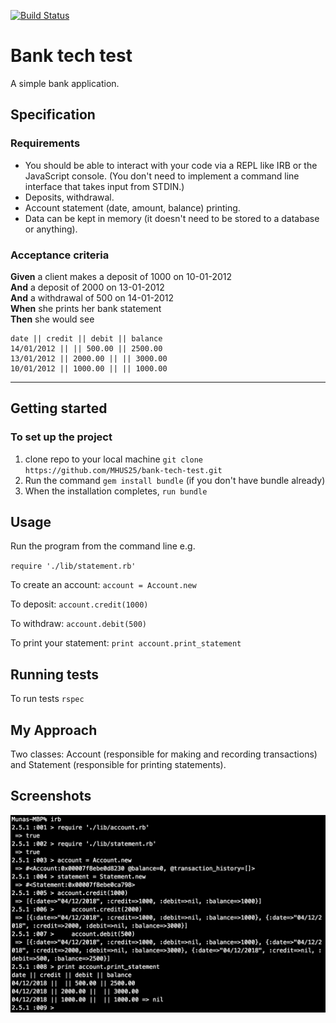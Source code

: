 [![Build Status](https://travis-ci.org/MHUS25/bank-tech-test.svg?branch=master)](https://travis-ci.org/MHUS25/bank-tech-test)

# Bank tech test

A simple bank application.

## Specification

### Requirements

* You should be able to interact with your code via a REPL like IRB or the JavaScript console.  (You don't need to implement a command line interface that takes input from STDIN.)
* Deposits, withdrawal.
* Account statement (date, amount, balance) printing.
* Data can be kept in memory (it doesn't need to be stored to a database or anything).

### Acceptance criteria

**Given** a client makes a deposit of 1000 on 10-01-2012  
**And** a deposit of 2000 on 13-01-2012  
**And** a withdrawal of 500 on 14-01-2012  
**When** she prints her bank statement  
**Then** she would see

```
date || credit || debit || balance
14/01/2012 || || 500.00 || 2500.00
13/01/2012 || 2000.00 || || 3000.00
10/01/2012 || 1000.00 || || 1000.00
```
____________________________________________________________________________________________________________________
## Getting started

### To set up the project

1. clone repo to your local machine `git clone https://github.com/MHUS25/bank-tech-test.git`
2. Run the command `gem install bundle` (if you don't have bundle already)
3. When the installation completes, `run bundle`

## Usage

Run the program from the command line e.g.

`require './lib/statement.rb'`

To create an account:
`account = Account.new`

To deposit:
`account.credit(1000)`

To withdraw:
`account.debit(500)`

To print your statement:
`print account.print_statement`



## Running tests

To run tests `rspec`

## My Approach

Two classes: Account (responsible for making and recording transactions) and Statement (responsible for printing statements).

## Screenshots

![ScreenShot](./public/images/ScreenShot.png)
